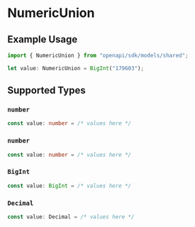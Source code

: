 # NumericUnion

## Example Usage

```typescript
import { NumericUnion } from "openapi/sdk/models/shared";

let value: NumericUnion = BigInt("179603");
```

## Supported Types

### `number`

```typescript
const value: number = /* values here */
```

### `number`

```typescript
const value: number = /* values here */
```

### `BigInt`

```typescript
const value: BigInt = /* values here */
```

### `Decimal`

```typescript
const value: Decimal = /* values here */
```

